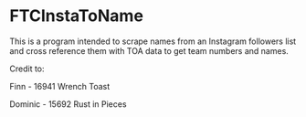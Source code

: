 # FTCInstaToName

This is a program intended to scrape names from an Instagram followers list and cross reference them with TOA data to get team numbers and names.

Credit to:

Finn - 16941 Wrench Toast

Dominic - 15692 Rust in Pieces

